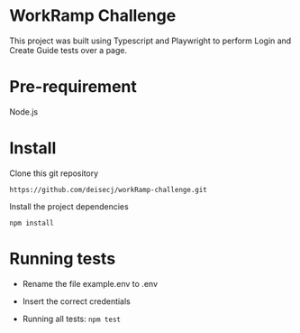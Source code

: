 # WorkRamp Challenge

This project was built using Typescript and Playwright to perform Login and Create Guide tests over a page.


# Pre-requirement

Node.js

# Install

Clone this git repository

`https://github.com/deisecj/workRamp-challenge.git`

Install the project dependencies

`npm install`

# Running tests

- Rename the file example.env to .env

- Insert the correct credentials

- Running all tests: `npm test`
